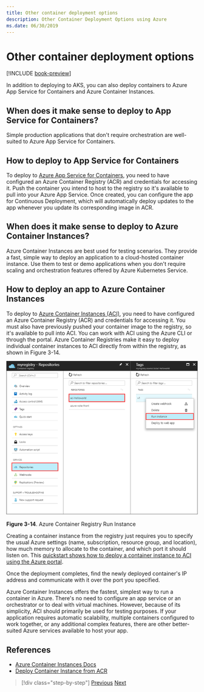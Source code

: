 ```yaml
---
title: Other container deployment options
description: Other Container Deployment Options using Azure
ms.date: 06/30/2019
---
```

# Other container deployment options

[!INCLUDE [book-preview](../../../includes/book-preview.md)]

In addition to deploying to AKS, you can also deploy containers to Azure App Service for Containers and Azure Container Instances.

## When does it make sense to deploy to App Service for Containers?

Simple production applications that don't require orchestration are well-suited to Azure App Service for Containers.

## How to deploy to App Service for Containers

To deploy to [Azure App Service for Containers](https://azure.microsoft.com/services/app-service/containers/), you need to have configured an Azure Container Registry (ACR) and credentials for accessing it. Push the container you intend to host to the registry so it's available to pull into your Azure App Service. Once created, you can configure the app for Continuous Deployment, which will automatically deploy updates to the app whenever you update its corresponding image in ACR.

## When does it make sense to deploy to Azure Container Instances?

Azure Container Instances are best used for testing scenarios. They provide a fast, simple way to deploy an application to a cloud-hosted container instance. Use them to test or demo applications when you don't require scaling and orchestration features offered by Azure Kubernetes Service.

## How to deploy an app to Azure Container Instances

To deploy to [Azure Container Instances (ACI)](/azure/container-instances/), you need to have configured an Azure Container Registry (ACR) and credentials for accessing it. You must also have previously pushed your container image to the registry, so it's available to pull into ACI. You can work with ACI using the Azure CLI or through the portal. Azure Container Registries make it easy to deploy individual container instances to ACI directly from within the registry, as shown in Figure 3-14.

![Azure Container Registry Run Instance](./media/acr-runinstance-contextmenu.png)

**Figure 3-14**. Azure Container Registry Run Instance

Creating a container instance from the registry just requires you to specify the usual Azure settings (name, subscription, resource group, and location), how much memory to allocate to the container, and which port it should listen on. This [quickstart shows how to deploy a container instance to ACI using the Azure portal](/azure/container-instances/container-instances-quickstart-portal).

Once the deployment completes, find the newly deployed container's IP address and communicate with it over the port you specified.

Azure Container Instances offers the fastest, simplest way to run a container in Azure. There's no need to configure an app service or an orchestrator or to deal with virtual machines. However, because of its simplicity, ACI should primarily be used for testing purposes. If your application requires automatic scalability, multiple containers configured to work together, or any additional complex features, there are other better-suited Azure services available to host your app.

## References

- [Azure Container Instances Docs](/azure/container-instances/)
- [Deploy Container Instance from ACR](/azure/container-instances/container-instances-using-azure-container-registry#deploy-with-azure-portal)

>[!div class="step-by-step"]
>[Previous](scale-containers-serverless.md)
>[Next](communication-patterns.md)
